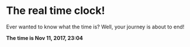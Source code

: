# The real time clock!

Ever wanted to know what the time is? Well, your journey is about to end!

**The time is Nov 11, 2017, 23:04**